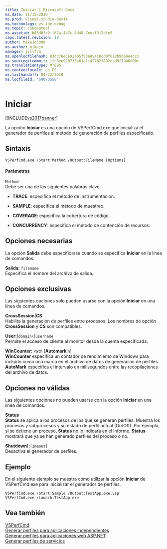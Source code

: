 ```yaml
---
title: Iniciar | Microsoft Docs
ms.date: 11/15/2016
ms.prod: visual-studio-dev14
ms.technology: vs-ide-debug
ms.topic: conceptual
ms.assetid: b85d0fe9-f67a-4b7c-8d48-7eecf3f2dfe9
caps.latest.revision: 18
author: MikeJo5000
ms.author: mikejo
manager: jillfra
ms.openlocfilehash: 83dc76e3e92a05f936d94c8cd0f6a2b9b69e4cc1
ms.sourcegitcommit: 1fc6ee928733e61a1f42782f832ead9f7946d00c
ms.translationtype: MTE95
ms.contentlocale: es-ES
ms.lasthandoff: 04/22/2019
ms.locfileid: "60073558"
---
```

# <a name="start"></a>Iniciar
[!INCLUDE[vs2017banner](../includes/vs2017banner.md)]

La opción **Iniciar** es una opción de VSPerfCmd.exe que inicializa el generador de perfiles al método de generación de perfiles especificado.  
  
## <a name="syntax"></a>Sintaxis  
  
```  
VSPerfCmd.exe /Start:Method /Output:FileName [Options]  
```  
  
#### <a name="parameters"></a>Parámetros  
 `Method`  
 Debe ser una de las siguientes palabras clave:  
  
- **TRACE**: especifica el método de instrumentación.  
  
- **SAMPLE**: especifica el método de muestreo.  
  
- **COVERAGE**: especifica la cobertura de código.  
  
- **CONCURRENCY**: especifica el método de contención de recursos.  
  
## <a name="required-options"></a>Opciones necesarias  
 La opción **Salida** debe especificarse cuando se especifica **Iniciar** en la línea de comandos.  
  
 **Salida:** `filename`  
 Especifica el nombre del archivo de salida.  
  
## <a name="exclusive-options"></a>Opciones exclusivas  
 Las siguientes opciones solo pueden usarse con la opción **Iniciar** en una línea de comandos.  
  
 **CrossSession**|**CS**  
 Habilita la generación de perfiles entre procesos. Los nombres de opción **CrossSession** y **CS** son compatibles.  
  
 **User:**[`domain\`]`username`  
 Permite el acceso de cliente al monitor desde la cuenta especificada.  
  
 **WinCounter:** `Path` [**Automark**:`n`]  
 **WinCounter** especifica un contador de rendimiento de Windows para incluirlo como una marca en el archivo de datos de generación de perfiles. **AutoMark** especifica el intervalo en milisegundos entre las recopilaciones del archivo de datos.  
  
## <a name="invalid-options"></a>Opciones no válidas  
 Las siguientes opciones no pueden usarse con la opción **Iniciar** en una línea de comandos.  
  
 **Status**  
 **Status** se aplica a los procesos de los que se generan perfiles. Muestra los procesos y subprocesos y su estado de perfil actual (On/Off). Por ejemplo, si se detiene un proceso, **Status** no lo indicará en el informe. **Status** mostrará que ya se han generado perfiles del proceso o no.  
  
 **Shutdown**[**:**`Timeout`]  
 Desactiva el generador de perfiles.  
  
## <a name="example"></a>Ejemplo  
 En el siguiente ejemplo se muestra cómo utilizar la opción **Iniciar** de VSPerfCmd.exe para inicializar el generador de perfiles.  
  
```  
VSPerfCmd.exe /Start:Sample /Output:TestApp.exe.vsp  
VSPerfCmd.exe /Launch:TestApp.exe  
```  
  
## <a name="see-also"></a>Vea también  
 [VSPerfCmd](../profiling/vsperfcmd.md)   
 [Generar perfiles para aplicaciones independientes](../profiling/command-line-profiling-of-stand-alone-applications.md)   
 [Generar perfiles para aplicaciones web ASP.NET](../profiling/command-line-profiling-of-aspnet-web-applications.md)   
 [Generar perfiles de servicios](../profiling/command-line-profiling-of-services.md)
